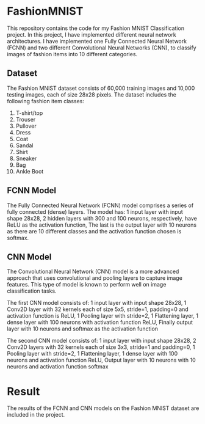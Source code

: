 # FashionMNIST
This repository contains the code for my Fashion MNIST Classification project. In this project, I have implemented different neural network architectures. I have implemented one Fully Connected Neural Network (FCNN) and two different Convolutional Neural Networks (CNN), to classify images of fashion items into 10 different categories.

## Dataset
The Fashion MNIST dataset consists of 60,000 training images and 10,000 testing images, each of size 28x28 pixels. The dataset includes the following fashion item classes:
1. T-shirt/top
2. Trouser
3. Pullover
4. Dress
5. Coat
6. Sandal
7. Shirt
8. Sneaker
9. Bag
10. Ankle Boot

## FCNN Model
The Fully Connected Neural Network (FCNN) model comprises a series of fully connected (dense) layers.
The model has:
1 input layer with input shape 28x28,
2 hidden layers with 300 and 100 neurons, respectively, have ReLU as the activation function,
The last is the output layer with 10 neurons as there are 10 different classes and the activation function chosen is softmax.

## CNN Model
The Convolutional Neural Network (CNN) model is a more advanced approach that uses convolutional and pooling layers to capture image features. This type of model is known to perform well on image classification tasks.

The first CNN model consists of:
1 input layer with input shape 28x28,
1 Conv2D layer with 32 kernels each of size 5x5, stride=1, padding=0 and activation function is ReLU,
1 Pooling layer with stride=2,
1 Flattening layer,
1 dense layer with 100 neurons with activation function ReLU,
Finally output layer with 10 neurons and softmax as the activation function

The second CNN model consists of:
1 input layer with input shape 28x28,
2 Conv2D layers with 32 kernels each of size 3x3, stride=1 and padding=0,
1 Pooling layer with stride=2,
1 Flattening layer,
1 dense layer with 100 neurons and activation function ReLU,
Output layer with 10 neurons with 10 neurons and activation function softmax

# Result
The results of the FCNN and CNN models on the Fashion MNIST dataset are included in the project.
